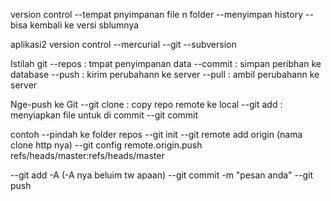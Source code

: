 version control
--tempat pnyimpanan file n folder
--menyimpan history
--bisa kembali ke versi sblumnya

aplikasi2 version control
--mercurial
--git
--subversion

Istilah git
--repos : tmpat penyimpanan data
--commit : simpan peribhan ke database
--push : kirim perubahann ke server
--pull : ambil perubahann ke server

Nge-push ke Git
--git clone : copy repo remote ke local
--git add : menyiapkan file untuk di commit
--git commit

contoh
--pindah ke folder repos
--git init
--git remote add origin (nama clone http nya)
--git config remote.origin.push refs/heads/master:refs/heads/master

--git add -A (-A nya beluim tw apaan)
--git commit -m "pesan anda"
--git push